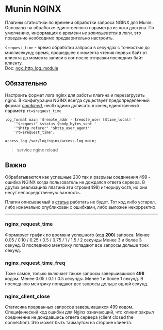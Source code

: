 # Munin NGINX 

Плагины статистики по времени обработки запроса NGINX для Munin. Основаны на обработке единственного параметра из лога доступа. По умолчанию, информация о времени _не записывается в логи_, это поведение необходимо предварительно настроить. 

`$request_time` - время обработки запроса в секундах с точностью до миллисекунд; время, прошедшее с момента чтения первых байт от клиента до момента записи в лог после отправки последних байт клиенту.  
Doc: [ngx_http_log_module](http://nginx.org/ru/docs/http/ngx_http_log_module.html)

## Обязательно

Настроить формат лога nginx для работы плагина и перезагрузить nginx. В конфигурации NGINX всегда существует предопределённый формат _[combined](http://nginx.org/ru/docs/http/ngx_http_log_module.html#log_format)_, необходимо дописать в конец единственный параметр `rt=$request_time`
```
log_format main '$remote_addr - $remote_user [$time_local] '
    '"$request" $status $body_bytes_sent '
    '"$http_referer" "$http_user_agent"'
    'rt=$request_time';

access_log /var/log/nginx/access.log main;
```
> service nginx reload

## Важно

Обрабатываются как успешные 200 так и разрывы соединения 499 - ошибка NGINX когда пользователь не дождался ответа сервера. В других реализациях плагина эти строки(499) игнорируюстя, но они несут непосредственную важность.

Плагин описываемый в [статье](https://letsclearitup.com.ua/debian/pishem-svoy-plagin-dlya-munin-nginx-request-time.html) работать не будет. Тот код либо устарел, либо изначально опубликован с ошибками, либо выложен некорректно.

---

### nginx_request_time

Формирует график по времени успешного (код **200**) запроса. Менее 0.05 / 0.10 / 0.25 / 0.5 / 0.75 / 1 / 1.5 / 2 секунды
Менее 3 и более 3 секунд. В последнюю ментрику попадают все запросы дольше трех секунд.

### nginx_request_time_freq

Тоже самое, только включает также запросы завершившихся **499** кодом. Менее 0.05 / 0.1 / 0.5 секунды.
Менее 1 и более 1 секунд. В последнюю ментрику попадают все запросы дольше одной секунд.

### nginx_client_close

Статисика прерванных запросов завершившихся 499 кодом. Специфический код ошибки для Nginx означающий, что клиент закрыл соединение не дождавшись ответа сервера (client closed the connection). Это может быть таймаутом на стороне клиента. 
